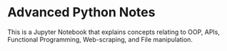 # Advanced Python Notes
This is a Jupyter Notebook that explains concepts relating to OOP, APIs, Functional Programming, Web-scraping, and File manipulation.
